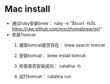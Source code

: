 # Mac install
* 通过ruby安装brew：
ruby -e "$(curl -fsSL https://raw.github.com/mxcl/homebrew/go)"
* 安装Tomcat
    1. 搜索tomcat是否存在：
        brew search tomcat

    2. 安装tomcat：
        brew install tomcat
    3. 检查是否安装成功：
        catalina -h
    4. 运行tomcat：
        catalina run